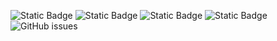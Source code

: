 ![Static Badge](https://img.shields.io/badge/blacklists-60-000000) ![Static Badge](https://img.shields.io/badge/blacklisted-2723708-cc0000) ![Static Badge](https://img.shields.io/badge/whitelisted-2242-00CC00) ![Static Badge](https://img.shields.io/badge/streaming_blacklist-28106-000000) ![GitHub issues](https://img.shields.io/github/issues/fabriziosalmi/blacklists)
